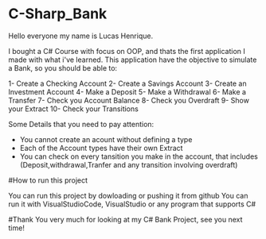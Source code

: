 # C-Sharp_Bank

Hello everyone my name is Lucas Henrique.

I bought a C# Course with focus on OOP, and thats the first application I made with what i've learned.
This application have the objective to simulate a Bank, so you should be able to:

1- Create a Checking Account 
2- Create a Savings Account
3- Create an Investment Account
4- Make a Deposit
5- Make a Withdrawal
6- Make a Transfer
7- Check you Account Balance
8- Check you Overdraft
9- Show your Extract
10- Check your Transitions

Some Details that you need to pay attention:

* You cannot create an acount without defining a type
* Each of the Account types have their own Extract 
* You can check on every tansition you make in the account, that includes (Deposit,withdrawal,Tranfer and any transition involving overdraft)

#How to run this project

You can run this project by dowloading or pushing it from github 
You can run it with VisualStudioCode, VisualStudio or any program that supports C#


#Thank You very much for looking at my C# Bank Project, see you next time!
